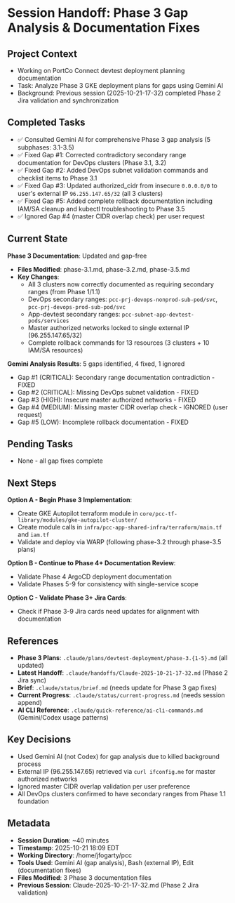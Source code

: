 # Session Handoff: Phase 3 Gap Analysis & Documentation Fixes

## Project Context
- Working on PortCo Connect devtest deployment planning documentation
- Task: Analyze Phase 3 GKE deployment plans for gaps using Gemini AI
- Background: Previous session (2025-10-21-17-32) completed Phase 2 Jira validation and synchronization

## Completed Tasks
- ✅ Consulted Gemini AI for comprehensive Phase 3 gap analysis (5 subphases: 3.1-3.5)
- ✅ Fixed Gap #1: Corrected contradictory secondary range documentation for DevOps clusters (Phase 3.1, 3.2)
- ✅ Fixed Gap #2: Added DevOps subnet validation commands and checklist items to Phase 3.1
- ✅ Fixed Gap #3: Updated authorized_cidr from insecure `0.0.0.0/0` to user's external IP `96.255.147.65/32` (all 3 clusters)
- ✅ Fixed Gap #5: Added complete rollback documentation including IAM/SA cleanup and kubectl troubleshooting to Phase 3.5
- ✅ Ignored Gap #4 (master CIDR overlap check) per user request

## Current State
**Phase 3 Documentation**: Updated and gap-free
- **Files Modified**: phase-3.1.md, phase-3.2.md, phase-3.5.md
- **Key Changes**:
  - All 3 clusters now correctly documented as requiring secondary ranges (from Phase 1/1.1)
  - DevOps secondary ranges: `pcc-prj-devops-nonprod-sub-pod/svc`, `pcc-prj-devops-prod-sub-pod/svc`
  - App-devtest secondary ranges: `pcc-subnet-app-devtest-pods/services`
  - Master authorized networks locked to single external IP (96.255.147.65/32)
  - Complete rollback commands for 13 resources (3 clusters + 10 IAM/SA resources)

**Gemini Analysis Results**: 5 gaps identified, 4 fixed, 1 ignored
- Gap #1 (CRITICAL): Secondary range documentation contradiction - FIXED
- Gap #2 (CRITICAL): Missing DevOps subnet validation - FIXED
- Gap #3 (HIGH): Insecure master authorized networks - FIXED
- Gap #4 (MEDIUM): Missing master CIDR overlap check - IGNORED (user request)
- Gap #5 (LOW): Incomplete rollback documentation - FIXED

## Pending Tasks
- None - all gap fixes complete

## Next Steps
**Option A - Begin Phase 3 Implementation**:
- Create GKE Autopilot terraform module in `core/pcc-tf-library/modules/gke-autopilot-cluster/`
- Create module calls in `infra/pcc-app-shared-infra/terraform/main.tf` and `iam.tf`
- Validate and deploy via WARP (following phase-3.2 through phase-3.5 plans)

**Option B - Continue to Phase 4+ Documentation Review**:
- Validate Phase 4 ArgoCD deployment documentation
- Validate Phases 5-9 for consistency with single-service scope

**Option C - Validate Phase 3+ Jira Cards**:
- Check if Phase 3-9 Jira cards need updates for alignment with documentation

## References
- **Phase 3 Plans**: `.claude/plans/devtest-deployment/phase-3.{1-5}.md` (all updated)
- **Latest Handoff**: `.claude/handoffs/Claude-2025-10-21-17-32.md` (Phase 2 Jira sync)
- **Brief**: `.claude/status/brief.md` (needs update for Phase 3 gap fixes)
- **Current Progress**: `.claude/status/current-progress.md` (needs session append)
- **AI CLI Reference**: `.claude/quick-reference/ai-cli-commands.md` (Gemini/Codex usage patterns)

## Key Decisions
- Used Gemini AI (not Codex) for gap analysis due to killed background process
- External IP (96.255.147.65) retrieved via `curl ifconfig.me` for master authorized networks
- Ignored master CIDR overlap validation per user preference
- All DevOps clusters confirmed to have secondary ranges from Phase 1.1 foundation

## Metadata
- **Session Duration**: ~40 minutes
- **Timestamp**: 2025-10-21 18:09 EDT
- **Working Directory**: /home/jfogarty/pcc
- **Tools Used**: Gemini AI (gap analysis), Bash (external IP), Edit (documentation fixes)
- **Files Modified**: 3 Phase 3 documentation files
- **Previous Session**: Claude-2025-10-21-17-32.md (Phase 2 Jira validation)
